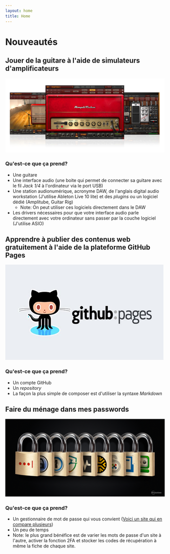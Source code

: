 ```yaml
---
layout: home
title: Home
---
```


# Nouveautés

## Jouer de la guitare à l'aide de simulateurs d'amplificateurs

![Image](assets\images\amplitube.jpg)

### Qu'est-ce que ça prend?

- Une guitare
- Une interface audio (une boite qui permet de connecter sa guitare avec le fil _Jack 1/4_ à l'ordinateur via le port USB)
- Une station audionumérique, acronyme DAW, de l'anglais digital audio workstation (J'utilise Ableton Live 10 lite) et des _plugins_  ou un logiciel dédié (Amplitube, Guitar Rig)
    - Note: On peut utiliser ces logiciels directement dans le DAW
- Les drivers nécessaires pour que votre interface audio parle directement avec votre ordinateur sans passer par la couche logiciel (J'utilise ASIO)

## Apprendre à publier des contenus web gratuitement à l'aide de la plateforme GitHub Pages

![Image](assets\images\github-pages.jpeg)

### Qu'est-ce que ça prend?

- Un compte GitHub
- Un _repository_
- La façon la plus simple de composer est d'utiliser la syntaxe _Markdown_

## Faire du ménage dans mes passwords

![Image](assets\images\Full-PasswordManagerCompare-Updated-3.png)

### Qu'est-ce que ça prend?

- Un gestionnaire de mot de passe qui vous convient  ([Voici un site qui en compare plusieurs](https://blog.devolutions.net/2019/01/updated-2019-most-popular-password-managers-compared))
- Un peu de temps
- Note: le plus grand bénéfice est de varier les mots de passe d'un site à l'autre, activer la fonction 2FA et stocker les codes de récupération à même la fiche de chaque site.
